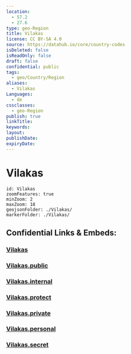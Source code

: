 ```yaml
---
location:
  - 57.2
  - 27.6
type: geo-Region
title: Vilakas
license: CC BY-SA 4.0
source: https://datahub.io/core/country-codes
isDeleted: false
isReadOnly: false
draft: false
confidential: public
tags:
  - geo/Country/Region
aliases:
  - Vilakas
Languages:
  - de
cssclasses:
  - geo-Region
publish: true
linkTitle:
keywords:
layout:
publishDate:
expiryDate:
---
```


# Vilakas

```leaflet
id: Vilakas
zoomFeatures: true 
minZoom: 2 
maxZoom: 18
geojsonFolder: ./Vilakas/
markerFolder: ./Vilakas/
```


## Confidential Links & Embeds: 

### [Vilakas](/_Standards/Earth/Continent/Europe/Europe~North/Latvia/Counties/Vilakas.md) 

### [Vilakas.public](/_public/Earth/Continent/Europe/Europe~North/Latvia/Counties/Vilakas.public.md) 

### [Vilakas.internal](/_internal/Earth/Continent/Europe/Europe~North/Latvia/Counties/Vilakas.internal.md) 

### [Vilakas.protect](/_protect/Earth/Continent/Europe/Europe~North/Latvia/Counties/Vilakas.protect.md) 

### [Vilakas.private](/_private/Earth/Continent/Europe/Europe~North/Latvia/Counties/Vilakas.private.md) 

### [Vilakas.personal](/_personal/Earth/Continent/Europe/Europe~North/Latvia/Counties/Vilakas.personal.md) 

### [Vilakas.secret](/_secret/Earth/Continent/Europe/Europe~North/Latvia/Counties/Vilakas.secret.md)

